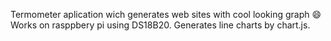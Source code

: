 Termometer aplication wich generates web sites with cool looking graph :smile:
Works on rasppbery pi using DS18B20. 
Generates line charts by chart.js.